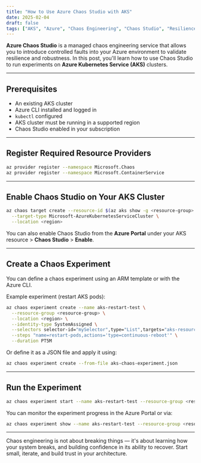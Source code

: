```yaml
---
title: "How to Use Azure Chaos Studio with AKS"
date: 2025-02-04
draft: false
tags: ["AKS", "Azure", "Chaos Engineering", "Chaos Studio", "Resilience"]
---
```


**Azure Chaos Studio** is a managed chaos engineering service that allows you to introduce controlled faults into your Azure environment to validate resilience and robustness. In this post, you'll learn how to use Chaos Studio to run experiments on **Azure Kubernetes Service (AKS)** clusters.

---


## Prerequisites

- An existing AKS cluster
- Azure CLI installed and logged in
- `kubectl` configured
- AKS cluster must be running in a supported region
- Chaos Studio enabled in your subscription

---

## Register Required Resource Providers

```bash
az provider register --namespace Microsoft.Chaos
az provider register --namespace Microsoft.ContainerService
```

---

## Enable Chaos Studio on Your AKS Cluster

```bash
az chaos target create --resource-id $(az aks show -g <resource-group> -n <aks-name> --query id -o tsv) \
  --target-type Microsoft-AzureKubernetesServiceCluster \
  --location <region>
```

You can also enable Chaos Studio from the **Azure Portal** under your AKS resource > **Chaos Studio** > **Enable**.

---

## Create a Chaos Experiment

You can define a chaos experiment using an ARM template or with the Azure CLI.

Example experiment (restart AKS pods):

```bash
az chaos experiment create --name aks-restart-test \
  --resource-group <resource-group> \
  --location <region> \
  --identity-type SystemAssigned \
  --selectors selector-id="mySelector",type="List",targets="aks-resource-id" \
  --steps "name=restart-pods,actions='type=continuous-reboot'" \
  --duration PT5M
```

Or define it as a JSON file and apply it using:

```bash
az chaos experiment create --from-file aks-chaos-experiment.json
```

---

## Run the Experiment

```bash
az chaos experiment start --name aks-restart-test --resource-group <resource-group>
``` 

You can monitor the experiment progress in the Azure Portal or via:

```bash
az chaos experiment show --name aks-restart-test --resource-group <resource-group>
```

---

Chaos engineering is not about breaking things — it's about learning how your system breaks, and building confidence in its ability to recover. Start small, iterate, and build trust in your architecture.
